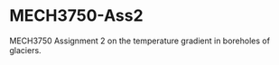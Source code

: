 MECH3750-Ass2
=============

MECH3750 Assignment 2 on the temperature gradient in boreholes of glaciers.
